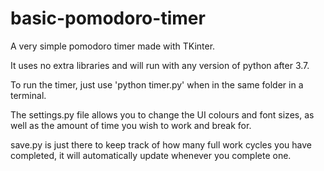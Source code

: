 # basic-pomodoro-timer
A very simple pomodoro timer made with TKinter.

It uses no extra libraries and will run with any version of python after 3.7.

To run the timer, just use 'python timer.py' when in the same folder in a terminal.

The settings.py file allows you to change the UI colours and font sizes, as well as the amount of time you wish to work and break for.

save.py is just there to keep track of how many full work cycles you have completed, it will automatically update whenever you complete one.
